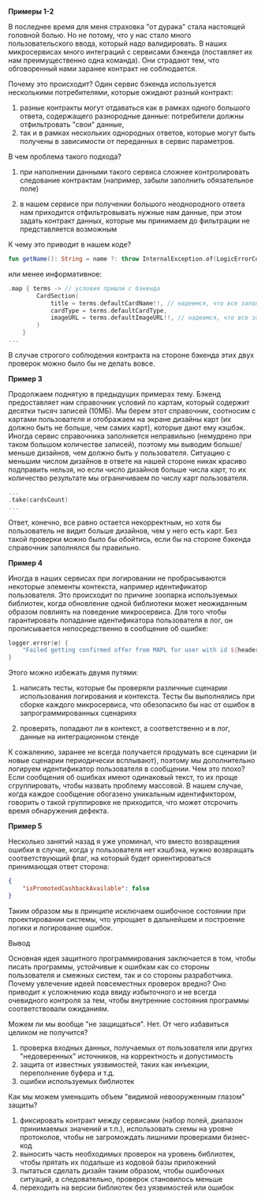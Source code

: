 **Примеры 1-2**

В последнее время для меня страховка "от дурака" стала настоящей головной болью. Но не потому, что у нас стало много пользовательского ввода, который надо валидировать. В наших микросервисах много интеграций с сервисами бэкенда (поставляет их нам преимущественно одна команда). Они страдают тем, что обговоренный нами заранее контракт не соблюдается.

Почему это происходит? Один сервис бэкенда используется несколькими потребителями, которые ожидают разный контракт:
1) разные контракты могут отдаваться как в рамках одного большого ответа, содержащего разнородные данные: потребители должны отфильтровать "свои" данные, 
2) так и в рамках нескольких однородных ответов, которые могут быть получены в зависимости от переданных в сервис параметров.

В чем проблема такого подхода? 

1) при наполнении данными такого сервиса сложнее контролировать следование контрактам (например, забыли заполнить обязательное поле)

2) в нашем сервисе при получении большого неоднородного ответа нам приходится отфильтровывать нужные нам данные, при этом задать контракт данных, которые мы принимаем до фильтрации не представляется возможным 

К чему это приводит в нашем коде?

```kotlin
fun getName(): String = name ?: throw InternalException.of(LogicErrorCode.CATEGORIES_DIRECTORY_ITEM_NOT_CORRECT) // приводим к нашему контракту
```

или менее информативное:

```kotlin
.map { terms -> // условия пришли с бэкенда
        CardSection(
            title = terms.defaultCardName!!, // надеемся, что все заполнили корректно
            cardType = terms.defaultCardType,
            imageURL = terms.defaultImageURL!!, // надеемся, что все заполнили корректно
        )
    }
...
```

В случае строгого соблюдения контракта на стороне бэкенда этих двух проверок можно было бы не делать вовсе.

**Пример 3**

Продолжаем поднятую в предыдущих примерах тему. Бэкенд предоставляет нам справочник условий по картам, который содержит десятки тысяч записей (10МБ). Мы берем этот справочник, соотносим с картами пользователя и отображаем на экране дизайны карт (их должно быть не больше, чем самих карт), которые дают ему кэшбэк. Иногда сервис справочника заполняется неправильно (немудрено при таком большом количестве записей), поэтому мы выводим больше/меньше дизайнов, чем должно быть у пользователя. Ситуацию с меньшим числом дизайнов в ответе на нашей стороне никак красиво подправить нельзя, но если число дизайнов больше числа карт, то их количество результате мы ограничиваем по числу карт пользователя.

```kotlin
...
.take(cardsCount)
...
```

Ответ, конечно, все равно остается некорректным, но хотя бы пользователь не видит больше дизайнов, чем у него есть карт. Без такой проверки можно было бы обойтись, если бы на стороне бэкенда справочник заполнялся бы правильно.

**Пример 4**

Иногда в наших сервисах при логировании не пробрасываются некоторые элементы контекста, например идентификатор пользователя. Это происходит по причине зоопарка используемых библиотек, когда обновление одной библиотеки может неожиданным образом повлиять на поведение микросервиса. Для того чтобы гарантировать попадание идентификатора пользователя в лог, он прописывается непосредственно в сообщение об ошибке:

```kotlin
logger.error(e) {
    "Failed getting confirmed offer from MAPL for user with id ${headers.userId} and offer date $offerDate"
}
```

Этого можно избежать двумя путями:

1) написать тесты, которые бы проверяли различные сценарии использования логирования и контекста. Тесты бы выполнялись при сборке каждого микросервиса, что обезопасило бы нас от ошибок в запрограммированных сценариях

2) проверять, попадают ли в контекст, а соответственно и в лог, данные на интеграционном стенде

К сожалению, заранее не всегда получается продумать все сценарии (и новые сценарии периодически всплывают), поэтому мы дополнительно логируем идентификатор пользователя в сообщении. Чем это плохо? Если сообщения об ошибках имеют одинаковый текст, то их проще сгруппировать, чтобы назвать проблему массовой. В нашем случае, когда каждое сообщение обогазено уникальным идентификтором, говорить о такой группировке не приходится, что может отсрочить время обнаружения дефекта.

**Пример 5**

Несколько занятий назад я уже упоминал, что вместо возвращения ошибки в случае, когда у пользователя нет кэшбэка, нужно возвращать соответствующий флаг, на который будет ориентироваться принимающая ответ сторона:

```json
{
    "isPromotedCashbackAvailable": false
}
```

Таким образом мы в принципе исключаем ошибочное состоянии при проектировании системы, что упрощает в дальнейшем и построение логики и логирование ошибок.


Вывод

Основная идея защитного программирования заключается в том, чтобы писать программы, устойчивые к ошибкам как со стороны пользователя и смежных систем, так и со стороны разработчика. Почему увлечение идеей повсеместных проверок вредно? Оно приводит к усложнению кода ввиду избыточного и не всегда очевидного контроля за тем, чтобы внутренние состояния программы соответствовали ожиданиям.

Можем ли мы вообще "не защищаться". Нет. От чего избавиться целиком не получится?

1) проверка входных данных, получаемых от пользователя или других "недоверенных" источников, на корректность и допустимость
2) защита от известных уязвимостей, таких как инъекции, переполнение буфера и т.д.
3) ошибки используемых библиотек

Как мы можем уменьшить объем "видимой невооруженным глазом" защиты?

1) фиксировать контракт между сервисами (набор полей, диапазон принимаемых значений и т.п.), использовать схемы на уровне протоколов, чтобы не загромождать лишними проверками бизнес-код
2) выносить часть необходимых проверок на уровень библиотек, чтобы прятать их подальше из кодовой базы приложений
3) пытаться сделать дизайн таким образом, чтобы ошибочных ситуаций, а следовательно, проверок становилось меньше
4) переходить на версии библиотек без уязвимостей или ошибок